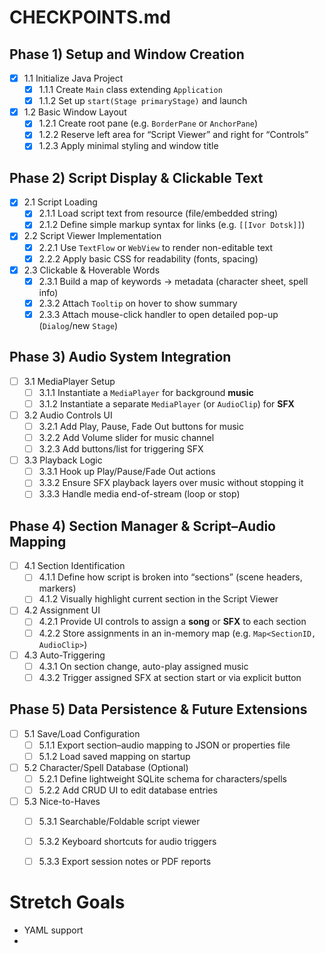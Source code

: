 # CHECKPOINTS.md

## Phase 1) Setup and Window Creation
- [X] 1.1 Initialize Java Project
    - [X] 1.1.1 Create `Main` class extending `Application`
    - [X] 1.1.2 Set up `start(Stage primaryStage)` and launch
- [X] 1.2 Basic Window Layout
    - [X] 1.2.1 Create root pane (e.g. `BorderPane` or `AnchorPane`)
    - [X] 1.2.2 Reserve left area for “Script Viewer” and right for “Controls”
    - [X] 1.2.3 Apply minimal styling and window title

## Phase 2) Script Display & Clickable Text
- [X] 2.1 Script Loading
    - [X] 2.1.1 Load script text from resource (file/embedded string)
    - [X] 2.1.2 Define simple markup syntax for links (e.g. `[[Ivor Dotsk]]`)
- [X] 2.2 Script Viewer Implementation
    - [X] 2.2.1 Use `TextFlow` or `WebView` to render non-editable text
    - [X] 2.2.2 Apply basic CSS for readability (fonts, spacing)
- [X] 2.3 Clickable & Hoverable Words
    - [X] 2.3.1 Build a map of keywords → metadata (character sheet, spell info)
    - [X] 2.3.2 Attach `Tooltip` on hover to show summary
    - [X] 2.3.3 Attach mouse-click handler to open detailed pop-up (`Dialog`/new `Stage`)

## Phase 3) Audio System Integration
- [ ] 3.1 MediaPlayer Setup
    - [ ] 3.1.1 Instantiate a `MediaPlayer` for background **music**
    - [ ] 3.1.2 Instantiate a separate `MediaPlayer` (or `AudioClip`) for **SFX**
- [ ] 3.2 Audio Controls UI
    - [ ] 3.2.1 Add Play, Pause, Fade Out buttons for music
    - [ ] 3.2.2 Add Volume slider for music channel
    - [ ] 3.2.3 Add buttons/list for triggering SFX
- [ ] 3.3 Playback Logic
    - [ ] 3.3.1 Hook up Play/Pause/Fade Out actions
    - [ ] 3.3.2 Ensure SFX playback layers over music without stopping it
    - [ ] 3.3.3 Handle media end-of-stream (loop or stop)

## Phase 4) Section Manager & Script–Audio Mapping
- [ ] 4.1 Section Identification
    - [ ] 4.1.1 Define how script is broken into “sections” (scene headers, markers)
    - [ ] 4.1.2 Visually highlight current section in the Script Viewer
- [ ] 4.2 Assignment UI
    - [ ] 4.2.1 Provide UI controls to assign a **song** or **SFX** to each section
    - [ ] 4.2.2 Store assignments in an in-memory map (e.g. `Map<SectionID, AudioClip>`)
- [ ] 4.3 Auto-Triggering
    - [ ] 4.3.1 On section change, auto-play assigned music
    - [ ] 4.3.2 Trigger assigned SFX at section start or via explicit button

## Phase 5) Data Persistence & Future Extensions
- [ ] 5.1 Save/Load Configuration
    - [ ] 5.1.1 Export section–audio mapping to JSON or properties file
    - [ ] 5.1.2 Load saved mapping on startup
- [ ] 5.2 Character/Spell Database (Optional)
    - [ ] 5.2.1 Define lightweight SQLite schema for characters/spells
    - [ ] 5.2.2 Add CRUD UI to edit database entries
- [ ] 5.3 Nice-to-Haves
    - [ ] 5.3.1 Searchable/Foldable script viewer
    - [ ] 5.3.2 Keyboard shortcuts for audio triggers
    - [ ] 5.3.3 Export session notes or PDF reports


# Stretch Goals
- YAML support
- 